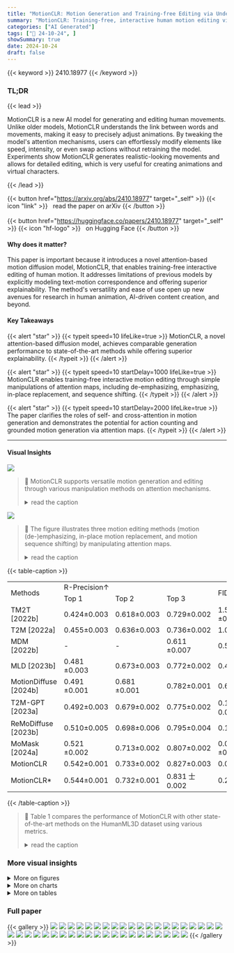```yaml
---
title: "MotionCLR: Motion Generation and Training-free Editing via Understanding Attention Mechanisms"
summary: "MotionCLR: Training-free, interactive human motion editing via attention mechanism manipulation.  Versatile editing, good generation quality, and strong explainability achieved."
categories: ["AI Generated"]
tags: ["🔖 24-10-24", ]
showSummary: true
date: 2024-10-24
draft: false
---
```


{{< keyword >}} 2410.18977 {{< /keyword >}}

### TL;DR


{{< lead >}}

MotionCLR is a new AI model for generating and editing human movements. Unlike older models, MotionCLR understands the link between words and movements, making it easy to precisely adjust animations. By tweaking the model's attention mechanisms, users can effortlessly modify elements like speed, intensity, or even swap actions without retraining the model. Experiments show MotionCLR generates realistic-looking movements and allows for detailed editing, which is very useful for creating animations and virtual characters.

{{< /lead >}}


{{< button href="https://arxiv.org/abs/2410.18977" target="_self" >}}
{{< icon "link" >}} &nbsp; read the paper on arXiv
{{< /button >}}
<br><br>
{{< button href="https://huggingface.co/papers/2410.18977" target="_self" >}}
{{< icon "hf-logo" >}} &nbsp; on Hugging Face
{{< /button >}}

#### Why does it matter?
This paper is important because it introduces a novel attention-based motion diffusion model, MotionCLR, that enables training-free interactive editing of human motion.  It addresses limitations of previous models by explicitly modeling text-motion correspondence and offering superior explainability.  The method's versatility and ease of use open up new avenues for research in human animation, AI-driven content creation, and beyond.
#### Key Takeaways

{{< alert "star" >}}
{{< typeit speed=10 lifeLike=true >}} MotionCLR, a novel attention-based diffusion model, achieves comparable generation performance to state-of-the-art methods while offering superior explainability. {{< /typeit >}}
{{< /alert >}}

{{< alert "star" >}}
{{< typeit speed=10 startDelay=1000 lifeLike=true >}} MotionCLR enables training-free interactive motion editing through simple manipulations of attention maps, including de-emphasizing, emphasizing, in-place replacement, and sequence shifting. {{< /typeit >}}
{{< /alert >}}

{{< alert "star" >}}
{{< typeit speed=10 startDelay=2000 lifeLike=true >}} The paper clarifies the roles of self- and cross-attention in motion generation and demonstrates the potential for action counting and grounded motion generation via attention maps. {{< /typeit >}}
{{< /alert >}}

------
#### Visual Insights



![](https://ai-paper-reviewer.com/2410.18977/figures_1_0.png)

> 🔼 MotionCLR supports versatile motion generation and editing through various manipulation methods on attention mechanisms.
> <details>
> <summary>read the caption</summary>
> Figure 1: MotionCLR (/'moυ∫n klır/) supports versatile motion generation and editing. The blue and red figures represent original and edited motions. (a) Motion deemphasizing and emphasizing via adjusting the weight of 'jump'. (b) In-place replacing the action of 'walks' with 'jumps' and 'dances'. (c) Generating diverse motion with the same example motion. (d) Transferring motion style referring to two motions (style and content reference). (e) Editing the sequentiality of a motion.
> </details>





![](https://ai-paper-reviewer.com/2410.18977/charts_6_0.png)

> 🔼 The figure illustrates three motion editing methods (motion (de-)emphasizing, in-place motion replacement, and motion sequence shifting) by manipulating attention maps.
> <details>
> <summary>read the caption</summary>
> Figure 4: Motion editing via manipulating attention maps.
> </details>





{{< table-caption >}}
<table id='0' style='font-size:16px'><tr><td rowspan="2">Methods</td><td colspan="3">R-Precision↑</td><td rowspan="2">FID↓</td><td rowspan="2">MM-Dist↓</td><td rowspan="2">Multi-Modality↑</td></tr><tr><td>Top 1</td><td>Top 2</td><td>Top 3</td></tr><tr><td>TM2T [2022b]</td><td>0.424±0.003</td><td>0.618±0.003</td><td>0.729±0.002</td><td>1.501 ±0.017</td><td>3.467±0.011</td><td>2.424±0.093</td></tr><tr><td>T2M [2022a]</td><td>0.455±0.003</td><td>0.636±0.003</td><td>0.736±0.002</td><td>1.087±0.021</td><td>3.347±0.008</td><td>2.219±0.074</td></tr><tr><td>MDM [2022b]</td><td>-</td><td>-</td><td>0.611 ±0.007</td><td>0.544±0.044</td><td>5.566±0.027</td><td>2.799±0.072</td></tr><tr><td>MLD [2023b]</td><td>0.481 ±0.003</td><td>0.673±0.003</td><td>0.772±0.002</td><td>0.473±0.013</td><td>3.196±0.010</td><td>2.413±0.079</td></tr><tr><td>MotionDiffuse [2024b]</td><td>0.491 ±0.001</td><td>0.681 ±0.001</td><td>0.782±0.001</td><td>0.630±0.001</td><td>3.113±0.001</td><td>1.553±0.042</td></tr><tr><td>T2M-GPT [2023a]</td><td>0.492±0.003</td><td>0.679±0.002</td><td>0.775±0.002</td><td>0.141 士0.005</td><td>3.121 ±0.009</td><td>1.831 ±0.048</td></tr><tr><td>ReMoDiffuse [2023b]</td><td>0.510±0.005</td><td>0.698±0.006</td><td>0.795±0.004</td><td>0.103±0.004</td><td>2.974±0.016</td><td>1.795±0.043</td></tr><tr><td>MoMask [2024a]</td><td>0.521 ±0.002</td><td>0.713±0.002</td><td>0.807±0.002</td><td>0.045 ±0.002</td><td>2.958±0.008</td><td>1.241 ±0.040</td></tr><tr><td>MotionCLR</td><td>0.542±0.001</td><td>0.733±0.002</td><td>0.827±0.003</td><td>0.099±0.003</td><td>2.981±0.011</td><td>2.145±0.043</td></tr><tr><td>MotionCLR*</td><td>0.544±0.001</td><td>0.732±0.001</td><td>0.831 士0.002</td><td>0.269±0.001</td><td>2.806±0.014</td><td>1.985±0.044</td></tr></table>{{< /table-caption >}}

> 🔼 Table 1 compares the performance of MotionCLR with other state-of-the-art methods on the HumanML3D dataset using various metrics.
> <details>
> <summary>read the caption</summary>
> Table 1: Comparison with different methods on the HumanML3D dataset. The '*' notation denotes the DDIM sampling inference design choice and the other is the DPM-solver sampling choice.
> </details>



### More visual insights

<details>
<summary>More on figures
</summary>


![](https://ai-paper-reviewer.com/2410.18977/figures_1_1.png)

> 🔼 Figure 3 shows an empirical study of the attention mechanisms in MotionCLR, visualizing key frames, root trajectory, cross-attention between timesteps and words, and the self-attention map for the sentence 'a person jumps.'
> <details>
> <summary>read the caption</summary>
> Figure 3: Empirical study of attention mechanisms. We use 'a person jumps.' as an example. (a) Key frames of generated motion. (b) The root trajectory along the Y-axis (vertical height, in Fig. 3b). As can be seen in Fig. 3, the character jumps at ~ 15-40f, ~ 60-80f, and ~ 125-145f, respectively. (c) The cross-attention between timesteps and words. The 'jump' word is highly activated aligning with the 'jump' action. (d) The self-attention map visualization. It is obvious that the character jumps three times. Different jumps share similar local motion patterns.
> </details>



![](https://ai-paper-reviewer.com/2410.18977/figures_1_2.png)

> 🔼 MotionCLR supports versatile motion generation and editing via attention mechanism manipulation, showcasing motion de-emphasizing, in-place replacement, example-based generation, style transfer, and sequentiality editing.
> <details>
> <summary>read the caption</summary>
> Figure 1: MotionCLR (/'moυ∫n klır/) supports versatile motion generation and editing. The blue and red figures represent original and edited motions. (a) Motion deemphasizing and emphasizing via adjusting the weight of 'jump'. (b) In-place replacing the action of 'walks' with 'jumps' and 'dances'. (c) Generating diverse motion with the same example motion. (d) Transferring motion style referring to two motions (style and content reference). (e) Editing the sequentiality of a motion.
> </details>



![](https://ai-paper-reviewer.com/2410.18977/figures_1_3.png)

> 🔼 MotionCLR supports versatile motion generation and editing through various methods such as de-emphasizing, in-place replacement, example-based generation, style transfer, and sequentiality editing.
> <details>
> <summary>read the caption</summary>
> Figure 1: MotionCLR (/'moυ∫n klır/) supports versatile motion generation and editing. The blue and red figures represent original and edited motions. (a) Motion deemphasizing and emphasizing via adjusting the weight of 'jump'. (b) In-place replacing the action of 'walks' with 'jumps' and 'dances'. (c) Generating diverse motion with the same example motion. (d) Transferring motion style referring to two motions (style and content reference). (e) Editing the sequentiality of a motion.
> </details>



![](https://ai-paper-reviewer.com/2410.18977/figures_1_4.png)

> 🔼 The figure shows three different motion editing methods (motion (de-)emphasizing, in-place motion replacement, and motion sequence shifting) by manipulating attention maps.
> <details>
> <summary>read the caption</summary>
> Figure 4: Motion editing via manipulating attention maps.
> </details>



![](https://ai-paper-reviewer.com/2410.18977/figures_1_5.png)

> 🔼 MotionCLR supports versatile motion generation and editing, including de-emphasizing, emphasizing, in-place replacement, style transfer, and sequentiality editing.
> <details>
> <summary>read the caption</summary>
> Figure 1: MotionCLR (/'moυ∫n klır/) supports versatile motion generation and editing. The blue and red figures represent original and edited motions. (a) Motion deemphasizing and emphasizing via adjusting the weight of 'jump'. (b) In-place replacing the action of 'walks' with 'jumps' and 'dances'. (c) Generating diverse motion with the same example motion. (d) Transferring motion style referring to two motions (style and content reference). (e) Editing the sequentiality of a motion.
> </details>



![](https://ai-paper-reviewer.com/2410.18977/figures_1_6.png)

> 🔼 The figure shows various motion generation and editing capabilities of the MotionCLR model, including de-emphasizing, emphasizing, in-place replacement, style transfer, and sequence editing.
> <details>
> <summary>read the caption</summary>
> Figure 1: MotionCLR (/'moυ∫n klır/) supports versatile motion generation and editing. The blue and red figures represent original and edited motions. (a) Motion deemphasizing and emphasizing via adjusting the weight of 'jump'. (b) In-place replacing the action of 'walks' with 'jumps' and 'dances'. (c) Generating diverse motion with the same example motion. (d) Transferring motion style referring to two motions (style and content reference). (e) Editing the sequentiality of a motion.
> </details>



![](https://ai-paper-reviewer.com/2410.18977/figures_1_7.png)

> 🔼 MotionCLR supports versatile motion generation and editing by manipulating attention mechanisms.
> <details>
> <summary>read the caption</summary>
> Figure 1: MotionCLR (/'moυ∫n klır/) supports versatile motion generation and editing. The blue and red figures represent original and edited motions. (a) Motion deemphasizing and emphasizing via adjusting the weight of 'jump'. (b) In-place replacing the action of 'walks' with 'jumps' and 'dances'. (c) Generating diverse motion with the same example motion. (d) Transferring motion style referring to two motions (style and content reference). (e) Editing the sequentiality of a motion.
> </details>



![](https://ai-paper-reviewer.com/2410.18977/figures_1_8.png)

> 🔼 MotionCLR supports versatile motion generation and editing by manipulating attention mechanisms, showcasing motion de-emphasizing, in-place replacement, example-based generation, style transfer, and sequentiality editing.
> <details>
> <summary>read the caption</summary>
> Figure 1: MotionCLR (/'moυ∫n klır/) supports versatile motion generation and editing. The blue and red figures represent original and edited motions. (a) Motion deemphasizing and emphasizing via adjusting the weight of 'jump'. (b) In-place replacing the action of 'walks' with 'jumps' and 'dances'. (c) Generating diverse motion with the same example motion. (d) Transferring motion style referring to two motions (style and content reference). (e) Editing the sequentiality of a motion.
> </details>



![](https://ai-paper-reviewer.com/2410.18977/figures_4_0.png)

> 🔼 MotionCLR supports versatile motion generation and editing via attention mechanism manipulations.
> <details>
> <summary>read the caption</summary>
> Figure 1: MotionCLR (/'moυ∫n klır/) supports versatile motion generation and editing. The blue and red figures represent original and edited motions. (a) Motion deemphasizing and emphasizing via adjusting the weight of 'jump'. (b) In-place replacing the action of 'walks' with 'jumps' and 'dances'. (c) Generating diverse motion with the same example motion. (d) Transferring motion style referring to two motions (style and content reference). (e) Editing the sequentiality of a motion.
> </details>



![](https://ai-paper-reviewer.com/2410.18977/figures_5_0.png)

> 🔼 The figure shows empirical studies of the attention mechanisms in MotionCLR, visualizing the root trajectory, cross-attention between timesteps and words, and the self-attention map for a generated motion of a person jumping.
> <details>
> <summary>read the caption</summary>
> Figure 3: Empirical study of attention mechanisms. We use “a person jumps.” as an example. (a) Key frames of generated motion. (b) The root trajectory along the Y -axis (vertical height). The character jumps on ∼ 15 − 40f, ∼ 60 − 80f, and ∼ 125 − 145f, respectively. (c) The cross-attention between timesteps and words. The “jump” word is highly activated aligning with the “jump” action. (d) The self-attention map visualization. It is obvious that the character jumps three times. Different jumps share similar local motion patterns.
> </details>



![](https://ai-paper-reviewer.com/2410.18977/figures_7_0.png)

> 🔼 The figure shows the results of motion (de-)emphasizing by manipulating the attention weights of the word 'jump', resulting in varied heights and frequencies of jumps.
> <details>
> <summary>read the caption</summary>
> Figure 5: Motion (de-)emphasizing. Different weights of 'jump' (↑ or ↓) in 'a man jumps.'
> </details>



![](https://ai-paper-reviewer.com/2410.18977/figures_8_0.png)

> 🔼 MotionCLR supports versatile motion generation and editing, including de-emphasizing, emphasizing, in-place replacement, style transfer, and sequentiality editing.
> <details>
> <summary>read the caption</summary>
> Figure 1: MotionCLR (/'moυ∫n klır/) supports versatile motion generation and editing. The blue and red figures represent original and edited motions. (a) Motion deemphasizing and emphasizing via adjusting the weight of 'jump'. (b) In-place replacing the action of 'walks' with 'jumps' and 'dances'. (c) Generating diverse motion with the same example motion. (d) Transferring motion style referring to two motions (style and content reference). (e) Editing the sequentiality of a motion.
> </details>



![](https://ai-paper-reviewer.com/2410.18977/figures_8_1.png)

> 🔼 MotionCLR supports versatile motion generation and editing via attention mechanism manipulations.
> <details>
> <summary>read the caption</summary>
> Figure 1: MotionCLR (/'moυ∫n klır/) supports versatile motion generation and editing. The blue and red figures represent original and edited motions. (a) Motion deemphasizing and emphasizing via adjusting the weight of 'jump'. (b) In-place replacing the action of 'walks' with 'jumps' and 'dances'. (c) Generating diverse motion with the same example motion. (d) Transferring motion style referring to two motions (style and content reference). (e) Editing the sequentiality of a motion.
> </details>



![](https://ai-paper-reviewer.com/2410.18977/figures_8_2.png)

> 🔼 The figure empirically studies the attention mechanisms of MotionCLR, visualizing the root trajectory, cross-attention between timesteps and words, and self-attention maps to demonstrate the model's ability to align text and motion and identify similar local motion patterns.
> <details>
> <summary>read the caption</summary>
> Figure 3: Empirical study of attention mechanisms. We use “a person jumps.” as an example. (a) Key frames of generated motion. (b) The root trajectory along the Y-axis (vertical height). The character jumps on ~15-40f, ~60-80f, and ~125-145f, respectively. (c) The cross-attention between timesteps and words. The “jump” word is highly activated aligning with the “jump” action. (d) The self-attention map visualization. It is obvious that the character jumps three times. Different jumps share similar local motion patterns.
> </details>



![](https://ai-paper-reviewer.com/2410.18977/figures_8_3.png)

> 🔼 MotionCLR supports versatile motion generation and editing via attention mechanism manipulation.
> <details>
> <summary>read the caption</summary>
> Figure 1: MotionCLR (/'moυ∫n klır/) supports versatile motion generation and editing. The blue and red figures represent original and edited motions. (a) Motion deemphasizing and emphasizing via adjusting the weight of 'jump'. (b) In-place replacing the action of 'walks' with 'jumps' and 'dances'. (c) Generating diverse motion with the same example motion. (d) Transferring motion style referring to two motions (style and content reference). (e) Editing the sequentiality of a motion.
> </details>



![](https://ai-paper-reviewer.com/2410.18977/figures_9_0.png)

> 🔼 Figure 10 shows diverse human motions generated from the same example prompt, demonstrating both similarities in overall movement and variations in specific details.
> <details>
> <summary>read the caption</summary>
> Figure 10: Diverse generated motions driven by the same example. Prompt: 'a person steps sideways to the left and then sideways to the right.'. (a) The diverse generated motions driven by the same example motion share similar movement content. (b) The root trajectories of diverse motions are with similar global trajectories, but not the same.
> </details>



![](https://ai-paper-reviewer.com/2410.18977/figures_9_1.png)

> 🔼 Figure 10 shows diverse generated motions from the same example prompt, demonstrating both similar movement content and diverse root trajectories.
> <details>
> <summary>read the caption</summary>
> Figure 10: Diverse generated motions driven by the same example. Prompt: 'a person steps sideways to the left and then sideways to the right.'. (a) The diverse generated motions driven by the same example motion share similar movement content. (b) The root trajectories of diverse motions are with similar global trajectories, but not the same.
> </details>



![](https://ai-paper-reviewer.com/2410.18977/figures_10_0.png)

> 🔼 MotionCLR supports versatile motion generation and editing via manipulating attention maps, including de-emphasizing, emphasizing, in-place replacement, style transfer, and sequence shifting.
> <details>
> <summary>read the caption</summary>
> Figure 1: MotionCLR (/'moυ∫n klır/) supports versatile motion generation and editing. The blue and red figures represent original and edited motions. (a) Motion deemphasizing and emphasizing via adjusting the weight of 'jump'. (b) In-place replacing the action of 'walks' with 'jumps' and 'dances'. (c) Generating diverse motion with the same example motion. (d) Transferring motion style referring to two motions (style and content reference). (e) Editing the sequentiality of a motion.
> </details>



![](https://ai-paper-reviewer.com/2410.18977/figures_10_1.png)

> 🔼 MotionCLR supports versatile motion generation and editing by manipulating attention mechanisms.
> <details>
> <summary>read the caption</summary>
> Figure 1: MotionCLR (/'moυ∫n klır/) supports versatile motion generation and editing. The blue and red figures represent original and edited motions. (a) Motion deemphasizing and emphasizing via adjusting the weight of 'jump'. (b) In-place replacing the action of 'walks' with 'jumps' and 'dances'. (c) Generating diverse motion with the same example motion. (d) Transferring motion style referring to two motions (style and content reference). (e) Editing the sequentiality of a motion.
> </details>



![](https://ai-paper-reviewer.com/2410.18977/figures_10_2.png)

> 🔼 MotionCLR supports versatile motion generation and editing through various methods such as motion de-emphasizing, in-place replacement, example-based generation, style transfer, and sequentiality editing.
> <details>
> <summary>read the caption</summary>
> Figure 1: MotionCLR (/'moυ∫n klır/) supports versatile motion generation and editing. The blue and red figures represent original and edited motions. (a) Motion deemphasizing and emphasizing via adjusting the weight of 'jump'. (b) In-place replacing the action of 'walks' with 'jumps' and 'dances'. (c) Generating diverse motion with the same example motion. (d) Transferring motion style referring to two motions (style and content reference). (e) Editing the sequentiality of a motion.
> </details>



![](https://ai-paper-reviewer.com/2410.18977/figures_10_3.png)

> 🔼 MotionCLR supports versatile motion generation and editing by manipulating attention mechanisms.
> <details>
> <summary>read the caption</summary>
> Figure 1: MotionCLR (/'moυ∫n klır/) supports versatile motion generation and editing. The blue and red figures represent original and edited motions. (a) Motion deemphasizing and emphasizing via adjusting the weight of 'jump'. (b) In-place replacing the action of 'walks' with 'jumps' and 'dances'. (c) Generating diverse motion with the same example motion. (d) Transferring motion style referring to two motions (style and content reference). (e) Editing the sequentiality of a motion.
> </details>



![](https://ai-paper-reviewer.com/2410.18977/figures_10_4.png)

> 🔼 MotionCLR supports versatile motion generation and editing via manipulating attention mechanisms, as shown through examples of de-emphasizing, in-place replacement, diverse generation, style transfer, and sequentiality editing.
> <details>
> <summary>read the caption</summary>
> Figure 1: MotionCLR (/'moυ∫n klır/) supports versatile motion generation and editing. The blue and red figures represent original and edited motions. (a) Motion deemphasizing and emphasizing via adjusting the weight of 'jump'. (b) In-place replacing the action of 'walks' with 'jumps' and 'dances'. (c) Generating diverse motion with the same example motion. (d) Transferring motion style referring to two motions (style and content reference). (e) Editing the sequentiality of a motion.
> </details>



![](https://ai-paper-reviewer.com/2410.18977/figures_10_5.png)

> 🔼 MotionCLR supports versatile motion generation and editing by manipulating attention maps, showcasing motion de-emphasizing, emphasizing, in-place replacement, style transfer, and sequence editing.
> <details>
> <summary>read the caption</summary>
> Figure 1: MotionCLR (/'moυ∫n klır/) supports versatile motion generation and editing. The blue and red figures represent original and edited motions. (a) Motion deemphasizing and emphasizing via adjusting the weight of 'jump'. (b) In-place replacing the action of 'walks' with 'jumps' and 'dances'. (c) Generating diverse motion with the same example motion. (d) Transferring motion style referring to two motions (style and content reference). (e) Editing the sequentiality of a motion.
> </details>



![](https://ai-paper-reviewer.com/2410.18977/figures_24_0.png)

> 🔼 MotionCLR supports versatile motion generation and editing by manipulating attention maps, including de-emphasizing, emphasizing, in-place replacement, style transfer, and sequence shifting.
> <details>
> <summary>read the caption</summary>
> Figure 1: MotionCLR (/'moυ∫n klır/) supports versatile motion generation and editing. The blue and red figures represent original and edited motions. (a) Motion deemphasizing and emphasizing via adjusting the weight of 'jump'. (b) In-place replacing the action of 'walks' with 'jumps' and 'dances'. (c) Generating diverse motion with the same example motion. (d) Transferring motion style referring to two motions (style and content reference). (e) Editing the sequentiality of a motion.
> </details>



![](https://ai-paper-reviewer.com/2410.18977/figures_24_1.png)

> 🔼 MotionCLR supports versatile motion generation and editing via attention mechanism manipulations, showcasing motion de-emphasizing, in-place replacement, example-based generation, style transfer, and sequentiality editing.
> <details>
> <summary>read the caption</summary>
> Figure 1: MotionCLR (/'moυ∫n klır/) supports versatile motion generation and editing. The blue and red figures represent original and edited motions. (a) Motion deemphasizing and emphasizing via adjusting the weight of 'jump'. (b) In-place replacing the action of 'walks' with 'jumps' and 'dances'. (c) Generating diverse motion with the same example motion. (d) Transferring motion style referring to two motions (style and content reference). (e) Editing the sequentiality of a motion.
> </details>



![](https://ai-paper-reviewer.com/2410.18977/figures_24_2.png)

> 🔼 MotionCLR supports versatile motion generation and editing via manipulating attention mechanisms.
> <details>
> <summary>read the caption</summary>
> Figure 1: MotionCLR (/'moυ∫n klır/) supports versatile motion generation and editing. The blue and red figures represent original and edited motions. (a) Motion deemphasizing and emphasizing via adjusting the weight of 'jump'. (b) In-place replacing the action of 'walks' with 'jumps' and 'dances'. (c) Generating diverse motion with the same example motion. (d) Transferring motion style referring to two motions (style and content reference). (e) Editing the sequentiality of a motion.
> </details>



![](https://ai-paper-reviewer.com/2410.18977/figures_24_3.png)

> 🔼 MotionCLR supports versatile motion generation and editing by manipulating attention mechanisms.
> <details>
> <summary>read the caption</summary>
> Figure 1: MotionCLR (/'moυ∫n klır/) supports versatile motion generation and editing. The blue and red figures represent original and edited motions. (a) Motion deemphasizing and emphasizing via adjusting the weight of 'jump'. (b) In-place replacing the action of 'walks' with 'jumps' and 'dances'. (c) Generating diverse motion with the same example motion. (d) Transferring motion style referring to two motions (style and content reference). (e) Editing the sequentiality of a motion.
> </details>



![](https://ai-paper-reviewer.com/2410.18977/figures_24_4.png)

> 🔼 MotionCLR supports versatile motion generation and editing, including de-emphasizing, emphasizing, in-place replacement, style transfer, and sequentiality editing.
> <details>
> <summary>read the caption</summary>
> Figure 1: MotionCLR (/'moυ∫n klır/) supports versatile motion generation and editing. The blue and red figures represent original and edited motions. (a) Motion deemphasizing and emphasizing via adjusting the weight of 'jump'. (b) In-place replacing the action of 'walks' with 'jumps' and 'dances'. (c) Generating diverse motion with the same example motion. (d) Transferring motion style referring to two motions (style and content reference). (e) Editing the sequentiality of a motion.
> </details>



![](https://ai-paper-reviewer.com/2410.18977/figures_24_5.png)

> 🔼 MotionCLR supports versatile motion generation and editing via attention mechanism manipulation, showcasing motion de-emphasizing, in-place replacement, example-based generation, style transfer, and sequentiality editing.
> <details>
> <summary>read the caption</summary>
> Figure 1: MotionCLR (/'moυ∫n klır/) supports versatile motion generation and editing. The blue and red figures represent original and edited motions. (a) Motion deemphasizing and emphasizing via adjusting the weight of 'jump'. (b) In-place replacing the action of 'walks' with 'jumps' and 'dances'. (c) Generating diverse motion with the same example motion. (d) Transferring motion style referring to two motions (style and content reference). (e) Editing the sequentiality of a motion.
> </details>



![](https://ai-paper-reviewer.com/2410.18977/figures_24_6.png)

> 🔼 MotionCLR supports versatile motion generation and editing, including de-emphasizing, emphasizing, in-place replacement, style transfer, and sequentiality editing.
> <details>
> <summary>read the caption</summary>
> Figure 1: MotionCLR (/'moυ∫n klır/) supports versatile motion generation and editing. The blue and red figures represent original and edited motions. (a) Motion deemphasizing and emphasizing via adjusting the weight of 'jump'. (b) In-place replacing the action of 'walks' with 'jumps' and 'dances'. (c) Generating diverse motion with the same example motion. (d) Transferring motion style referring to two motions (style and content reference). (e) Editing the sequentiality of a motion.
> </details>



![](https://ai-paper-reviewer.com/2410.18977/figures_24_7.png)

> 🔼 MotionCLR supports versatile motion generation and editing via manipulating attention mechanisms, including de-emphasizing, in-place replacement, example-based generation, style transfer, and sequentiality editing.
> <details>
> <summary>read the caption</summary>
> Figure 1: MotionCLR (/'moυ∫n klır/) supports versatile motion generation and editing. The blue and red figures represent original and edited motions. (a) Motion deemphasizing and emphasizing via adjusting the weight of 'jump'. (b) In-place replacing the action of 'walks' with 'jumps' and 'dances'. (c) Generating diverse motion with the same example motion. (d) Transferring motion style referring to two motions (style and content reference). (e) Editing the sequentiality of a motion.
> </details>



![](https://ai-paper-reviewer.com/2410.18977/figures_24_8.png)

> 🔼 MotionCLR supports versatile motion generation and editing via attention mechanism manipulation.
> <details>
> <summary>read the caption</summary>
> Figure 1: MotionCLR (/'moυ∫n klır/) supports versatile motion generation and editing. The blue and red figures represent original and edited motions. (a) Motion deemphasizing and emphasizing via adjusting the weight of 'jump'. (b) In-place replacing the action of 'walks' with 'jumps' and 'dances'. (c) Generating diverse motion with the same example motion. (d) Transferring motion style referring to two motions (style and content reference). (e) Editing the sequentiality of a motion.
> </details>



![](https://ai-paper-reviewer.com/2410.18977/figures_24_9.png)

> 🔼 MotionCLR supports versatile motion generation and editing through various methods, including de-emphasizing, emphasizing, in-place replacement, style transfer, and sequentiality editing.
> <details>
> <summary>read the caption</summary>
> Figure 1: MotionCLR (/'moυ∫n klır/) supports versatile motion generation and editing. The blue and red figures represent original and edited motions. (a) Motion deemphasizing and emphasizing via adjusting the weight of 'jump'. (b) In-place replacing the action of 'walks' with 'jumps' and 'dances'. (c) Generating diverse motion with the same example motion. (d) Transferring motion style referring to two motions (style and content reference). (e) Editing the sequentiality of a motion.
> </details>



![](https://ai-paper-reviewer.com/2410.18977/figures_24_10.png)

> 🔼 MotionCLR supports versatile motion generation and editing via attention mechanism manipulation, including de-emphasizing, emphasizing, in-place replacement, style transfer, and sequentiality editing.
> <details>
> <summary>read the caption</summary>
> Figure 1: MotionCLR (/'moυ∫n klır/) supports versatile motion generation and editing. The blue and red figures represent original and edited motions. (a) Motion deemphasizing and emphasizing via adjusting the weight of 'jump'. (b) In-place replacing the action of 'walks' with 'jumps' and 'dances'. (c) Generating diverse motion with the same example motion. (d) Transferring motion style referring to two motions (style and content reference). (e) Editing the sequentiality of a motion.
> </details>



![](https://ai-paper-reviewer.com/2410.18977/figures_24_11.png)

> 🔼 MotionCLR supports versatile motion generation and editing through various methods such as de-emphasizing, in-place replacement, example-based generation, style transfer, and sequentiality editing.
> <details>
> <summary>read the caption</summary>
> Figure 1: MotionCLR (/'moυ∫n klır/) supports versatile motion generation and editing. The blue and red figures represent original and edited motions. (a) Motion deemphasizing and emphasizing via adjusting the weight of 'jump'. (b) In-place replacing the action of 'walks' with 'jumps' and 'dances'. (c) Generating diverse motion with the same example motion. (d) Transferring motion style referring to two motions (style and content reference). (e) Editing the sequentiality of a motion.
> </details>



![](https://ai-paper-reviewer.com/2410.18977/figures_25_0.png)

> 🔼 MotionCLR supports versatile motion generation and editing via manipulation of attention mechanisms.
> <details>
> <summary>read the caption</summary>
> Figure 1: MotionCLR (/'moυ∫n klır/) supports versatile motion generation and editing. The blue and red figures represent original and edited motions. (a) Motion deemphasizing and emphasizing via adjusting the weight of 'jump'. (b) In-place replacing the action of 'walks' with 'jumps' and 'dances'. (c) Generating diverse motion with the same example motion. (d) Transferring motion style referring to two motions (style and content reference). (e) Editing the sequentiality of a motion.
> </details>



![](https://ai-paper-reviewer.com/2410.18977/figures_25_1.png)

> 🔼 MotionCLR supports versatile motion generation and editing through attention mechanism manipulation.
> <details>
> <summary>read the caption</summary>
> Figure 1: MotionCLR (/'moυ∫n klır/) supports versatile motion generation and editing. The blue and red figures represent original and edited motions. (a) Motion deemphasizing and emphasizing via adjusting the weight of 'jump'. (b) In-place replacing the action of 'walks' with 'jumps' and 'dances'. (c) Generating diverse motion with the same example motion. (d) Transferring motion style referring to two motions (style and content reference). (e) Editing the sequentiality of a motion.
> </details>



![](https://ai-paper-reviewer.com/2410.18977/figures_26_0.png)

> 🔼 Figure 10 shows diverse generated motions from the same example prompt, demonstrating both similar movement content and diverse root trajectories.
> <details>
> <summary>read the caption</summary>
> Figure 10: Diverse generated motions driven by the same example. Prompt: 'a person steps sideways to the left and then sideways to the right.'. (a) The diverse generated motions driven by the same example motion share similar movement content. (b) The root trajectories of diverse motions are with similar global trajectories, but not the same.
> </details>



![](https://ai-paper-reviewer.com/2410.18977/figures_26_1.png)

> 🔼 Figure 10 shows diverse generated motions from the same example motion prompt, highlighting both similar movement content and diverse root trajectories.
> <details>
> <summary>read the caption</summary>
> Figure 10: Diverse generated motions driven by the same example. Prompt: “a person steps sideways to the left and then sideways to the right.”. (a) The diverse generated motions driven by the same example motion share similar movement content. (b) The root trajectories of diverse motions are with similar global trajectories, but not the same.
> </details>



![](https://ai-paper-reviewer.com/2410.18977/figures_27_0.png)

> 🔼 The figure shows a comparison of motion generation results with and without temporal grounding, illustrating the impact of grounding on correcting hallucination in action counting.
> <details>
> <summary>read the caption</summary>
> Figure 13: Comparison between w/ vs. w/o grounded motion generation settings. The root height and motion visualization of the textual prompt “a person jumps four times”.
> </details>



![](https://ai-paper-reviewer.com/2410.18977/figures_28_0.png)

> 🔼 MotionCLR supports versatile motion generation and editing via attention mechanism manipulations, showcasing motion de-emphasizing, in-place replacement, example-based generation, style transfer, and sequentiality editing.
> <details>
> <summary>read the caption</summary>
> Figure 1: MotionCLR (/'moυ∫n klır/) supports versatile motion generation and editing. The blue and red figures represent original and edited motions. (a) Motion deemphasizing and emphasizing via adjusting the weight of 'jump'. (b) In-place replacing the action of 'walks' with 'jumps' and 'dances'. (c) Generating diverse motion with the same example motion. (d) Transferring motion style referring to two motions (style and content reference). (e) Editing the sequentiality of a motion.
> </details>



![](https://ai-paper-reviewer.com/2410.18977/figures_29_0.png)

> 🔼 MotionCLR supports versatile motion generation and editing by manipulating attention mechanisms.
> <details>
> <summary>read the caption</summary>
> Figure 1: MotionCLR (/'moυ∫n klır/) supports versatile motion generation and editing. The blue and red figures represent original and edited motions. (a) Motion deemphasizing and emphasizing via adjusting the weight of 'jump'. (b) In-place replacing the action of 'walks' with 'jumps' and 'dances'. (c) Generating diverse motion with the same example motion. (d) Transferring motion style referring to two motions (style and content reference). (e) Editing the sequentiality of a motion.
> </details>



![](https://ai-paper-reviewer.com/2410.18977/figures_30_0.png)

> 🔼 MotionCLR supports versatile motion generation and editing via various methods including de-emphasizing, in-place replacement, example-based generation, style transfer, and sequentiality editing.
> <details>
> <summary>read the caption</summary>
> Figure 1: MotionCLR (/'moυ∫n klır/) supports versatile motion generation and editing. The blue and red figures represent original and edited motions. (a) Motion deemphasizing and emphasizing via adjusting the weight of 'jump'. (b) In-place replacing the action of 'walks' with 'jumps' and 'dances'. (c) Generating diverse motion with the same example motion. (d) Transferring motion style referring to two motions (style and content reference). (e) Editing the sequentiality of a motion.
> </details>



![](https://ai-paper-reviewer.com/2410.18977/figures_30_1.png)

> 🔼 MotionCLR supports versatile motion generation and editing via manipulating attention maps, including motion (de-)emphasizing, in-place motion replacement, example-based motion generation, and motion sequence shifting.
> <details>
> <summary>read the caption</summary>
> Figure 1: MotionCLR (/'moυ∫n klır/) supports versatile motion generation and editing. The blue and red figures represent original and edited motions. (a) Motion deemphasizing and emphasizing via adjusting the weight of 'jump'. (b) In-place replacing the action of 'walks' with 'jumps' and 'dances'. (c) Generating diverse motion with the same example motion. (d) Transferring motion style referring to two motions (style and content reference). (e) Editing the sequentiality of a motion.
> </details>



![](https://ai-paper-reviewer.com/2410.18977/figures_31_0.png)

> 🔼 MotionCLR supports versatile motion generation and editing via attention mechanism manipulation.
> <details>
> <summary>read the caption</summary>
> Figure 1: MotionCLR (/'moυ∫n klır/) supports versatile motion generation and editing. The blue and red figures represent original and edited motions. (a) Motion deemphasizing and emphasizing via adjusting the weight of 'jump'. (b) In-place replacing the action of 'walks' with 'jumps' and 'dances'. (c) Generating diverse motion with the same example motion. (d) Transferring motion style referring to two motions (style and content reference). (e) Editing the sequentiality of a motion.
> </details>



![](https://ai-paper-reviewer.com/2410.18977/figures_33_0.png)

> 🔼 MotionCLR supports versatile motion generation and editing through various manipulation methods, including de-emphasizing, emphasizing, in-place replacement, style transfer, and sequentiality editing.
> <details>
> <summary>read the caption</summary>
> Figure 1: MotionCLR (/'moυ∫n klır/) supports versatile motion generation and editing. The blue and red figures represent original and edited motions. (a) Motion deemphasizing and emphasizing via adjusting the weight of 'jump'. (b) In-place replacing the action of 'walks' with 'jumps' and 'dances'. (c) Generating diverse motion with the same example motion. (d) Transferring motion style referring to two motions (style and content reference). (e) Editing the sequentiality of a motion.
> </details>



![](https://ai-paper-reviewer.com/2410.18977/figures_37_0.png)

> 🔼 MotionCLR supports versatile motion generation and editing via manipulating attention maps.
> <details>
> <summary>read the caption</summary>
> Figure 1: MotionCLR (/'moυ∫n klır/) supports versatile motion generation and editing. The blue and red figures represent original and edited motions. (a) Motion deemphasizing and emphasizing via adjusting the weight of 'jump'. (b) In-place replacing the action of 'walks' with 'jumps' and 'dances'. (c) Generating diverse motion with the same example motion. (d) Transferring motion style referring to two motions (style and content reference). (e) Editing the sequentiality of a motion.
> </details>



![](https://ai-paper-reviewer.com/2410.18977/figures_37_1.png)

> 🔼 MotionCLR supports versatile motion generation and editing via manipulating attention maps.
> <details>
> <summary>read the caption</summary>
> Figure 1: MotionCLR (/'moυ∫n klır/) supports versatile motion generation and editing. The blue and red figures represent original and edited motions. (a) Motion deemphasizing and emphasizing via adjusting the weight of 'jump'. (b) In-place replacing the action of 'walks' with 'jumps' and 'dances'. (c) Generating diverse motion with the same example motion. (d) Transferring motion style referring to two motions (style and content reference). (e) Editing the sequentiality of a motion.
> </details>



![](https://ai-paper-reviewer.com/2410.18977/figures_38_0.png)

> 🔼 MotionCLR supports versatile motion generation and editing via attention mechanism manipulation.
> <details>
> <summary>read the caption</summary>
> Figure 1: MotionCLR (/'moυ∫n klır/) supports versatile motion generation and editing. The blue and red figures represent original and edited motions. (a) Motion deemphasizing and emphasizing via adjusting the weight of 'jump'. (b) In-place replacing the action of 'walks' with 'jumps' and 'dances'. (c) Generating diverse motion with the same example motion. (d) Transferring motion style referring to two motions (style and content reference). (e) Editing the sequentiality of a motion.
> </details>



![](https://ai-paper-reviewer.com/2410.18977/figures_39_0.png)

> 🔼 MotionCLR supports versatile motion generation and editing via manipulating attention mechanisms.
> <details>
> <summary>read the caption</summary>
> Figure 1: MotionCLR (/'moυ∫n klır/) supports versatile motion generation and editing. The blue and red figures represent original and edited motions. (a) Motion deemphasizing and emphasizing via adjusting the weight of 'jump'. (b) In-place replacing the action of 'walks' with 'jumps' and 'dances'. (c) Generating diverse motion with the same example motion. (d) Transferring motion style referring to two motions (style and content reference). (e) Editing the sequentiality of a motion.
> </details>



![](https://ai-paper-reviewer.com/2410.18977/figures_39_1.png)

> 🔼 MotionCLR supports versatile motion generation and editing via various methods, including de-emphasizing, in-place replacement, example-based generation, style transfer and sequentiality editing.
> <details>
> <summary>read the caption</summary>
> Figure 1: MotionCLR (/'moυ∫n klır/) supports versatile motion generation and editing. The blue and red figures represent original and edited motions. (a) Motion deemphasizing and emphasizing via adjusting the weight of 'jump'. (b) In-place replacing the action of 'walks' with 'jumps' and 'dances'. (c) Generating diverse motion with the same example motion. (d) Transferring motion style referring to two motions (style and content reference). (e) Editing the sequentiality of a motion.
> </details>



![](https://ai-paper-reviewer.com/2410.18977/figures_40_0.png)

> 🔼 MotionCLR supports versatile motion generation and editing via manipulating attention maps, showing examples of de-emphasizing, in-place replacement, example-based generation, style transfer, and sequentiality editing.
> <details>
> <summary>read the caption</summary>
> Figure 1: MotionCLR (/'moυ∫n klır/) supports versatile motion generation and editing. The blue and red figures represent original and edited motions. (a) Motion deemphasizing and emphasizing via adjusting the weight of 'jump'. (b) In-place replacing the action of 'walks' with 'jumps' and 'dances'. (c) Generating diverse motion with the same example motion. (d) Transferring motion style referring to two motions (style and content reference). (e) Editing the sequentiality of a motion.
> </details>



![](https://ai-paper-reviewer.com/2410.18977/figures_41_0.png)

> 🔼 MotionCLR supports versatile motion generation and editing via several methods including motion de-emphasizing, in-place motion replacement, example-based motion generation, motion style transfer, and motion sequence shifting.
> <details>
> <summary>read the caption</summary>
> Figure 1: MotionCLR (/'moυ∫n klır/) supports versatile motion generation and editing. The blue and red figures represent original and edited motions. (a) Motion deemphasizing and emphasizing via adjusting the weight of 'jump'. (b) In-place replacing the action of 'walks' with 'jumps' and 'dances'. (c) Generating diverse motion with the same example motion. (d) Transferring motion style referring to two motions (style and content reference). (e) Editing the sequentiality of a motion.
> </details>



</details>



<details>
<summary>More on charts
</summary>


![](https://ai-paper-reviewer.com/2410.18977/charts_6_1.png)

> 🔼 The figure shows three different motion editing methods (motion (de-)emphasizing, in-place motion replacement, and motion sequence shifting) by manipulating attention maps.
> <details>
> <summary>read the caption</summary>
> Figure 4: Motion editing via manipulating attention maps.
> </details>


![](https://ai-paper-reviewer.com/2410.18977/charts_7_0.png)

> 🔼 The chart visualizes how manipulating the weight of the word 'jump' in the prompt affects the height and frequency of jumps in the generated motion.
> <details>
> <summary>read the caption</summary>
> Figure 5: Motion (de-)emphasizing. Different weights of 'jump' (↑ or ↓) in 'a man jumps.'
> </details>


![](https://ai-paper-reviewer.com/2410.18977/charts_9_0.png)

> 🔼 t-SNE plot visualizes the similarity of diverse generated motion results driven by different example motions, showing that similar examples cluster together.
> <details>
> <summary>read the caption</summary>
> Figure 8: t-SNE visualization of different example-based generated results. Different colors imply different driven examples.
> </details>


![](https://ai-paper-reviewer.com/2410.18977/charts_10_0.png)

> 🔼 The chart compares the error rates of action counting using root trajectory and self-attention map in MotionCLR, showing the superiority of the self-attention map approach.
> <details>
> <summary>read the caption</summary>
> Figure 12: Action counting error rate comparison. Root trajectory (Traj.) vs. attention map (Ours). “σ” is the smoothing parameter.
> </details>


![](https://ai-paper-reviewer.com/2410.18977/charts_20_0.png)

> 🔼 The self-attention maps visualize how changing the weights affects the emphasis of motion during (de-)emphasizing.
> <details>
> <summary>read the caption</summary>
> Figure 14: Additional visualization results for different (de-)emphasizing weights. The self-attention maps show how varying the different weights (e.g., ↓ 0.05, ↓ 0.10, ↑ 0.33, and ↑ 1.00) affect the emphasis on motion.
> </details>


![](https://ai-paper-reviewer.com/2410.18977/charts_21_0.png)

> 🔼 The chart shows the effect of varying classifier-free guidance weights (w) on the height of generated jumps, demonstrating that while changing w influences the general alignment, it does not provide precise control over finer details.
> <details>
> <summary>read the caption</summary>
> Figure 15: The effect of varying w in classifier-free guidance on generated motions. While changing w influences the general alignment between the text 'a man jumps.' and the generated motion, it does not provide precise control over finer details like jump height and frequency.
> </details>


![](https://ai-paper-reviewer.com/2410.18977/charts_27_0.png)

> 🔼 The chart visualizes the impact of modifying the weight of the word 'jump' on the height of a generated jumping motion, comparing vanilla, de-emphasized, and emphasized results.
> <details>
> <summary>read the caption</summary>
> Figure 5: Motion (de-)emphasizing. Different weights of 'jump' (↑ or ↓) in 'a man jumps.'.
> </details>


![](https://ai-paper-reviewer.com/2410.18977/charts_34_0.png)

> 🔼 Figure 26 shows an empirical study of attention mechanisms, visualizing how self- and cross-attention respond to a sequence with walking and jumping actions, highlighting the alignment of attention with the actions and the identification of repeated motion patterns.
> <details>
> <summary>read the caption</summary>
> Figure 26: Empirical study of attention patterns. We use the example “a person walks stop and then jumps.” (a) Horizontal distance traveled by the person over time, highlighting distinct walking and jumping phases. (b) The vertical height changes of the person, indicating variations during walking and jumping actions. (c) The cross-attention map between timesteps and the described actions. Notice that “walk” and “jump” receive a stronger attention signal corresponding to the walk and jump segments. (d) The self-attention map, which clearly identifies repeated walking and jumping cycles, shows similar patterns in the sub-actions. (e) Visualization of the motion sequences, demonstrating the walking and jumping actions.
> </details>


</details>



<details>
<summary>More on tables
</summary>


{{< table-caption >}}
<br><table id='16' style='font-size:18px'><tr><td rowspan="2">Ablation</td><td colspan="3">R-Precision↑</td><td rowspan="2">FID↓</td></tr><tr><td>Top 1</td><td>Top 2</td><td>Top 3</td></tr><tr><td>(1)</td><td>0.512</td><td>0.705</td><td>0.792</td><td>0.544</td></tr><tr><td>(2)</td><td>0.509</td><td>0.703</td><td>0.788</td><td>0.550</td></tr><tr><td>MotionCLR</td><td>0.544</td><td>0.732</td><td>0.831</td><td>0.269</td></tr></table>{{< /table-caption >}}
> 🔼 Table 1 compares the performance of MotionCLR with other state-of-the-art methods on the HumanML3D dataset using metrics such as R-Precision, FID, and MM-Dist.
> <details>
> <summary>read the caption</summary>
> Table 1: Comparison with different methods on the HumanML3D dataset. The '*' notation denotes the DDIM sampling inference design choice and the other is the DPM-solver sampling choice.
> </details>

{{< table-caption >}}
<table id='0' style='font-size:18px'><tr><td>Rishabh Dabral, Muhammad Hamza Mughal, Vladislav Golyanik, and Christian Theobalt. Mofusion: A framework for denoising-diffusion-based motion synthesis. In CVPR, pages 9760-9770, 2023.</td></tr><tr><td>Damai Dai, Li Dong, Yaru Hao, Zhifang Sui, Baobao Chang, and Furu Wei. Knowledge neurons in pretrained transformers. In ACL, pages 8493-8502, 2022.</td></tr><tr><td>Wenxun Dai, Ling-Hao Chen, Jingbo Wang, Jinpeng Liu, Bo Dai, and Yansong Tang. Motionlcm: Real-time controllable motion generation via latent consistency model. ECCV, 2024.</td></tr><tr><td>Christian Diller and Angela Dai. Cg-hoi: Contact-guided 3d human-object interaction generation. In CVPR, pages 19888-19901, 2024.</td></tr><tr><td>Markos Diomataris, Nikos Athanasiou, Omid Taheri, Xi Wang, Otmar Hilliges, and Michael J Black. Wandr: Intention-guided human motion generation. In CVPR, pages 927-936, 2024.</td></tr><tr><td>Ke Fan, Junshu Tang, Weijian Cao, Ran Yi, Moran Li, Jingyu Gong, Jiangning Zhang, Yabiao Wang, Chengjie Wang, and Lizhuang Ma. Freemotion: A unified framework for number-free text-to-motion synthesis. ECCV, 2024.</td></tr><tr><td>Bin Feng, Tenglong Ao, Zequn Liu, Wei Ju, Libin Liu, and Ming Zhang. Robust dancer: Long-term 3d dance synthesis using unpaired data. arXiv preprint arXiv:2303.16856, 2023.</td></tr><tr><td>Mor Geva, Roei Schuster, Jonathan Berant, and Omer Levy. Transformer feed-forward layers are key-value memories. In EMNLP, pages 5484-5495, 2021.</td></tr><tr><td>Anindita Ghosh, Rishabh Dabral, Vladislav Golyanik, Christian Theobalt, and Philipp Slusallek. Remos: Reactive 3d motion synthesis for two-person interactions. ECCV, 2023.</td></tr><tr><td>Purvi Goel, Kuan-Chieh Wang, C Karen Liu, and Kayvon Fatahalian. Iterative motion editing with natural language. In ACM SIGGRAPH, pages 1-9, 2024.</td></tr><tr><td>Kehong Gong, Dongze Lian, Heng Chang, Chuan Guo, Zihang Jiang, Xinxin Zuo, Michael Bi Mi, and Xinchao Wang. Tm2d: Bimodality driven 3d dance generation via music-text integration. In ICCV, pages 9942-9952, 2023.</td></tr><tr><td>Chuan Guo, Shihao Zou, Xinxin Zuo, Sen Wang, Wei Ji, Xingyu Li, and Li Cheng. Generating diverse and natural 3d human motions from text. In CVPR, pages 5152-5161, 2022a.</td></tr><tr><td>Chuan Guo, Xinxin Zuo, Sen Wang, and Li Cheng. Tm2t: Stochastic and tokenized modeling for the reciprocal generation of 3d human motions and texts. In ECCV, pages 580-597, 2022b.</td></tr><tr><td>Chuan Guo, Yuxuan Mu, Muhammad Gohar Javed, Sen Wang, and Li Cheng. Momask: Generative masked modeling of 3d human motions. In CVPR, pages 1900-1910, 2024a.</td></tr><tr><td>Chuan Guo, Yuxuan Mu, Xinxin Zuo, Peng Dai, Youliang Yan, Juwei Lu, and Li Cheng. Generative human motion stylization in latent space. ICLR, 2024b.</td></tr><tr><td>Xinying Guo, Mingyuan Zhang, Haozhe Xie, Chenyang Gu, and Ziwei Liu. Crowdmogen: Zero-shot text-driven collective motion generation. arXiv preprint arXiv:2407.06188, 2024c.</td></tr><tr><td>Bo Han, Hao Peng, Minjing Dong, Yi Ren, Yixuan Shen, and Chang Xu. Amd: Autoregressive motion diffusion. In AAAI, pages 2022-2030, 2024.</td></tr><tr><td>Ligong Han, Song Wen, Qi Chen, Zhixing Zhang, Kunpeng Song, Mengwei Ren, Ruijiang Gao, Yuxiao Chen, Di Liu 0003, Qilong Zhangli, et al. Improving tuning-free real image editing with proximal guidance. WACV, 2023.</td></tr><tr><td>Yaru Hao, Li Dong, Furu Wei, and Ke Xu. Self-attention attribution: Interpreting information interactions inside transformer. In AAAI, volume 35, pages 12963-12971, 2021.</td></tr><tr><td>Felix G Harvey, Mike Yurick, Derek Nowrouzezahrai, and Christopher Pal. Robust motion in- betweening. ACM TOG, 39(4):60-1, 2020.</td></tr><tr><td>Amir Hertz, Ron Mokady, Jay Tenenbaum, Kfir Aberman, Yael Pritch, and Daniel Cohen-Or. Prompt- to-prompt image editing with cross attention control. ICLR, 2023.</td></tr></table>{{< /table-caption >}}
> 🔼 Table 1 compares MotionCLR's performance against other state-of-the-art methods on the HumanML3D dataset using metrics such as R-Precision, FID, and MM-Dist.
> <details>
> <summary>read the caption</summary>
> Table 1: Comparison with different methods on the HumanML3D dataset. The '*' notation denotes the DDIM sampling inference design choice and the other is the DPM-solver sampling choice.
> </details>

{{< table-caption >}}
<table id='0' style='font-size:18px'><tr><td>Libin Liu, KangKang Yin, Michiel Van de Panne, Tianjia Shao, and Weiwei Xu. Sampling-based contact-rich motion control. In ACM SIGGRAPH, pages 1-10, 2010.</td></tr><tr><td>Yunze Liu, Changxi Chen, and Li Yi. Interactive humanoid: Online full-body motion reaction synthesis with social affordance canonicalization and forecasting. arXiv preprint arXiv:2312.08983, 2023.</td></tr><tr><td>Cheng Lu, Yuhao Zhou, Fan Bao, Jianfei Chen, Chongxuan Li, and Jun Zhu. Dpm-solver: A fast ode solver for diffusion probabilistic model sampling in around 10 steps. NeurIPS, pages 5775-5787, 2022.</td></tr><tr><td>Shunlin Lu, Ling-Hao Chen, Ailing Zeng, Jing Lin, Ruimao Zhang, Lei Zhang, and Heung- Yeung Shum. Humantomato: Text-aligned whole-body motion generation. ICML, 2024.</td></tr><tr><td>Jie Ma, Yalong Bai, Bineng Zhong, Wei Zhang, Ting Yao, and Tao Mei. Visualizing and understanding patch interactions in vision transformer. IEEE TNNLS, 2023.</td></tr><tr><td>Chong Mou, Xintao Wang, Jiechong Song, Ying Shan, and Jian Zhang. Dragondiffusion: Enabling drag-style manipulation on diffusion models. ICLR, 2024.</td></tr><tr><td>Gaurav Parmar, Krishna Kumar Singh, Richard Zhang, Yijun Li, Jingwan Lu, and Jun- Yan Zhu. Zero-shot image-to-image translation. In ACM SIGGRAPH, pages 1-11, 2023.</td></tr><tr><td>Adam Paszke, Sam Gross, Francisco Massa, Adam Lerer, James Bradbury, Gregory Chanan, Trevor Killeen, Zeming Lin, Natalia Gimelshein, Luca Antiga, et al. Pytorch: An imperative style, high-performance deep learning library. NeurIPS, 2019.</td></tr><tr><td>Fabian Pedregosa, Gael Varoquaux, Alexandre Gramfort, Vincent Michel, Bertrand Thirion, Olivier Grisel, Mathieu Blondel, Peter Prettenhofer, Ron Weiss, Vincent Dubourg, et al. Scikit-learn: Machine learning in python. IMLR, 12:2825-2830, 2011.</td></tr><tr><td>Xiaogang Peng, Yiming Xie, Zizhao Wu, Varun Jampani, Deqing Sun, and Huaizu Jiang. Hoi-diff: Text-driven synthesis of 3d human-object interactions using diffusion models. arXiv preprint arXiv:2312.06553, 2023.</td></tr><tr><td>Mathis Petrovich, Michael J Black, and Gul Varol. Temos: Generating diverse human motions from textual descriptions. In ECCV, pages 480-497, 2022.</td></tr><tr><td>Mathis Petrovich, Michael J Black, and Gul Varol. Tmr: Text-to-motion retrieval using contrastive 3d human motion synthesis. In ICCV, pages 9488-9497, 2023.</td></tr><tr><td>Mathis Petrovich, Or Litany, Umar Iqbal, Michael J Black, Gul Varol, Xue Bin Peng, and Davis Rempe. Multi-track timeline control for text-driven 3d human motion generation. In CVPRW, pages 1911-1921, 2024.</td></tr><tr><td>Ekkasit Pinyoanuntapong, Pu Wang, Minwoo Lee, and Chen Chen. Mmm: Generative masked motion model. In CVPR, pages 1546-1555, 2024.</td></tr><tr><td>Matthias Plappert, Christian Mandery, and Tamim Asfour. Learning a bidirectional mapping between human whole-body motion and natural language using deep recurrent neural networks. RAS, 109: 13-26, 2018.</td></tr><tr><td>Sigal Raab, Inbal Leibovitch, Peizhuo Li, Kfir Aberman, Olga Sorkine-Hornung, and Daniel Cohen- Or. Modi: Unconditional motion synthesis from diverse data. In CVPR, pages 13873-13883, 2023.</td></tr><tr><td>Sigal Raab, Inbar Gat, Nathan Sala, Guy Tevet, Rotem Shalev-Arkushin, Ohad Fried, Amit H Bermano, and Daniel Cohen-Or. Monkey see, monkey do: Harnessing self-attention in motion diffusion for zero-shot motion transfer. ACM SIGGRAPH Asia, 2024a.</td></tr><tr><td>Sigal Raab, Inbal Leibovitch, Guy Tevet, Moab Arar, Amit Haim Bermano, and Daniel Cohen-Or. Single motion diffusion. In ICLR, 2024b.</td></tr><tr><td>Olaf Ronneberger, Philipp Fischer, and Thomas Brox. U-net: Convolutional networks for biomedical image segmentation. In MICCAI, pages 234-241. Springer, 2015.</td></tr></table>{{< /table-caption >}}
> 🔼 Table 1 compares the performance of MotionCLR with other state-of-the-art methods on the HumanML3D dataset, using metrics such as R-Precision, FID, and MM-Dist.
> <details>
> <summary>read the caption</summary>
> Table 1: Comparison with different methods on the HumanML3D dataset. The '*' notation denotes the DDIM sampling inference design choice and the other is the DPM-solver sampling choice.
> </details>

{{< table-caption >}}
<table id='0' style='font-size:18px'><tr><td>Yonatan Shafir, Guy Tevet, Roy Kapon, and Amit H Bermano. Human motion diffusion as a generative prior. In ICLR, 2024.</td></tr><tr><td>Jiaming Song, Chenlin Meng, and Stefano Ermon. Denoising diffusion implicit models. In ICLR, 2021.</td></tr><tr><td>Xiangjun Tang, He Wang, Bo Hu, Xu Gong, Ruifan Yi, Qilong Kou, and Xiaogang Jin. Real-time controllable motion transition for characters. ACM TOG, 41(4):1-10, 2022.</td></tr><tr><td>Chen Tessler, Yunrong Guo, Ofir Nabati, Gal Chechik, and Xue Bin Peng. Maskedmimic: Unified physics-based character control through masked motion inpainting. ACM SIGGRAPH ASIA, 2024.</td></tr><tr><td>Guy Tevet, Brian Gordon, Amir Hertz, Amit H Bermano, and Daniel Cohen-Or. Motionclip: Exposing human motion generation to clip space. In ECCV, pages 358-374, 2022a.</td></tr><tr><td>Guy Tevet, Sigal Raab, Brian Gordon, Yonatan Shafir, Daniel Cohen-Or, and Amit H Bermano. Human motion diffusion model. In ICLR, 2022b.</td></tr><tr><td>Narek Tumanyan, Michal Geyer, Shai Bagon, and Tali Dekel. Plug-and-play diffusion features for text-driven image-to-image translation. In CVPR, pages 1921-1930, 2023.</td></tr><tr><td>Ashish Vaswani, Noam Shazeer, Niki Parmar, Jakob Uszkoreit, Llion Jones, Aidan N Gomez, Lukasz Kaiser, and Illia Polosukhin. Attention is all you need. NeurIPS, 2017.</td></tr><tr><td>Weilin Wan, Zhiyang Dou, Taku Komura, Wenping Wang, Dinesh Jayaraman, and Lingjie Liu. Tlcontrol: Trajectory and language control for human motion synthesis. ECCV, 2024.</td></tr><tr><td>Zan Wang, Yixin Chen, Tengyu Liu, Yixin Zhu, Wei Liang, and Siyuan Huang. Humanise: Language- conditioned human motion generation in 3d scenes. NeurIPS, pages 14959-14971, 2022.</td></tr><tr><td>Zan Wang, Yixin Chen, Baoxiong Jia, Puhao Li, Jinlu Zhang, Jingze Zhang, Tengyu Liu, Yixin Zhu, Wei Liang, and Siyuan Huang. Move as you say interact as you can: Language-guided human motion generation with scene affordance. In CVPR, pages 433-444, 2024.</td></tr><tr><td>Qianyang Wu, Ye Shi, Xiaoshui Huang, Jingyi Yu, Lan Xu, and Jingya Wang. Thor: Text to human-object interaction diffusion via relation intervention. arXiv preprint arXiv:2403.11208, 2024.</td></tr><tr><td>Zeqi Xiao, Tai Wang, Jingbo Wang, Jinkun Cao, Wenwei Zhang, Bo Dai, Dahua Lin, and Jiangmiao Pang. Unified human-scene interaction via prompted chain-of-contacts. In ICLR, 2024.</td></tr><tr><td>Yiming Xie, Varun Jampani, Lei Zhong, Deqing Sun, and Huaizu Jiang. Omnicontrol: Control any joint at any time for human motion generation. In ICLR, 2024a.</td></tr><tr><td>Zhenyu Xie, Yang Wu, Xuehao Gao, Zhongqian Sun, Wei Yang, and Xiaodan Liang. Towards detailed text-to-motion synthesis via basic-to-advanced hierarchical diffusion model. In AAAI, pages 6252-6260, 2024b.</td></tr><tr><td>Kelvin Xu, Jimmy Ba, Ryan Kiros, Kyunghyun Cho, Aaron Courville, Ruslan Salakhudinov, Rich Zemel, and Yoshua Bengio. Show, attend and tell: Neural image caption generation with visual attention. In ICML, pages 2048-2057. PMLR, 2015.</td></tr><tr><td>Sirui Xu, Zhengyuan Li, Yu-Xiong Wang, and Liang- Yan Gui. Interdiff: Generating 3d human-object interactions with physics-informed diffusion. In ICCV, pages 14928-14940, 2023a.</td></tr><tr><td>Sirui Xu, Yu-Xiong Wang, and Liangyan Gui. Stochastic multi-person 3d motion forecasting. In ICLR, 2023b.</td></tr><tr><td>Sirui Xu, Ziyin Wang, Yu-Xiong Wang, and Liang-Yan Gui. Interdreamer: Zero-shot text to 3d dynamic human-object interaction. arXiv preprint arXiv:2403.19652, 2024.</td></tr><tr><td>Heyuan Yao, Zhenhua Song, Baoquan Chen, and Libin Liu. Controlvae: Model-based learning of</td></tr></table>{{< /table-caption >}}
> 🔼 Table 1 compares the performance of MotionCLR against other state-of-the-art methods on the HumanML3D dataset using metrics such as R-Precision, FID, and MM-Dist.
> <details>
> <summary>read the caption</summary>
> Table 1: Comparison with different methods on the HumanML3D dataset. The '*' notation denotes the DDIM sampling inference design choice and the other is the DPM-solver sampling choice.
> </details>

{{< table-caption >}}
<table id='3' style='font-size:18px'><tr><td>w</td><td>I</td><td>1.5</td><td>2</td><td>2.5</td><td>3</td><td>3.5</td></tr><tr><td>FID</td><td>0.801</td><td>0.408</td><td>0.318</td><td>0.217</td><td>0.317</td><td>0.396</td></tr><tr><td>TMR-sim.</td><td>51.987</td><td>52.351</td><td>53.512</td><td>53.956</td><td>54.300</td><td>54.529</td></tr></table>{{< /table-caption >}}
> 🔼 Table 1 compares the performance of MotionCLR with other state-of-the-art methods on the HumanML3D dataset using various metrics such as R-Precision, FID, and MM-Dist.
> <details>
> <summary>read the caption</summary>
> Table 1: Comparison with different methods on the HumanML3D dataset. The '*' notation denotes the DDIM sampling inference design choice and the other is the DPM-solver sampling choice.
> </details>

{{< table-caption >}}
<table id='2' style='font-size:20px'><tr><td></td><td>FID ↓</td><td>TMR-sim.→</td></tr><tr><td>direct (pseudo GT)</td><td>0.315</td><td>0.543</td></tr><tr><td>unreplaced</td><td>0.325</td><td>0.567</td></tr><tr><td>unreplaced (unpaired T-M)</td><td>0.925</td><td>0.490</td></tr><tr><td>ours replaced</td><td>0.330</td><td>0.535</td></tr></table>{{< /table-caption >}}
> 🔼 Table 1 compares the performance of MotionCLR with other state-of-the-art methods on the HumanML3D dataset, using metrics such as R-Precision, FID, and MM-Dist.
> <details>
> <summary>read the caption</summary>
> Table 1: Comparison with different methods on the HumanML3D dataset. The '*' notation denotes the DDIM sampling inference design choice and the other is the DPM-solver sampling choice.
> </details>

{{< table-caption >}}
<table id='5' style='font-size:16px'><tr><td>begin</td><td>end</td><td>FID↓</td><td>TMR-sim.↑</td></tr><tr><td>8</td><td>11</td><td>0.339</td><td>0.472</td></tr><tr><td>5</td><td>14</td><td>0.325</td><td>0.498</td></tr><tr><td>1</td><td>18</td><td>0.330</td><td>0.535</td></tr></table>{{< /table-caption >}}
> 🔼 The table compares MotionCLR's performance against other state-of-the-art methods using metrics such as FID, R-Precision, and MultiModality on the HumanML3D dataset.
> <details>
> <summary>read the caption</summary>
> Table 1: Comparison with different methods on the HumanML3D dataset. The '*' notation denotes the DDIM sampling inference design choice and the other is the DPM-solver sampling choice.
> </details>

{{< table-caption >}}
<table id='2' style='font-size:20px'><tr><td></td><td>FID ↓</td><td>Div. ↑</td></tr><tr><td>Diff. manipulation</td><td>0.718</td><td>1.502</td></tr><tr><td>MotionCLR manipulation</td><td>0.427</td><td>2.567</td></tr></table>{{< /table-caption >}}
> 🔼 Table 1 compares the performance of MotionCLR against other state-of-the-art methods on the HumanML3D dataset, using metrics such as R-Precision, FID, and MM-Dist.
> <details>
> <summary>read the caption</summary>
> Table 1: Comparison with different methods on the HumanML3D dataset. The '*' notation denotes the DDIM sampling inference design choice and the other is the DPM-solver sampling choice.
> </details>

</details>


### Full paper

{{< gallery >}}
<img src="https://ai-paper-reviewer.com/2410.18977/1.png" class="grid-w50 md:grid-w33 xl:grid-w25" />
<img src="https://ai-paper-reviewer.com/2410.18977/2.png" class="grid-w50 md:grid-w33 xl:grid-w25" />
<img src="https://ai-paper-reviewer.com/2410.18977/3.png" class="grid-w50 md:grid-w33 xl:grid-w25" />
<img src="https://ai-paper-reviewer.com/2410.18977/4.png" class="grid-w50 md:grid-w33 xl:grid-w25" />
<img src="https://ai-paper-reviewer.com/2410.18977/5.png" class="grid-w50 md:grid-w33 xl:grid-w25" />
<img src="https://ai-paper-reviewer.com/2410.18977/6.png" class="grid-w50 md:grid-w33 xl:grid-w25" />
<img src="https://ai-paper-reviewer.com/2410.18977/7.png" class="grid-w50 md:grid-w33 xl:grid-w25" />
<img src="https://ai-paper-reviewer.com/2410.18977/8.png" class="grid-w50 md:grid-w33 xl:grid-w25" />
<img src="https://ai-paper-reviewer.com/2410.18977/9.png" class="grid-w50 md:grid-w33 xl:grid-w25" />
<img src="https://ai-paper-reviewer.com/2410.18977/10.png" class="grid-w50 md:grid-w33 xl:grid-w25" />
<img src="https://ai-paper-reviewer.com/2410.18977/11.png" class="grid-w50 md:grid-w33 xl:grid-w25" />
<img src="https://ai-paper-reviewer.com/2410.18977/12.png" class="grid-w50 md:grid-w33 xl:grid-w25" />
<img src="https://ai-paper-reviewer.com/2410.18977/13.png" class="grid-w50 md:grid-w33 xl:grid-w25" />
<img src="https://ai-paper-reviewer.com/2410.18977/14.png" class="grid-w50 md:grid-w33 xl:grid-w25" />
<img src="https://ai-paper-reviewer.com/2410.18977/15.png" class="grid-w50 md:grid-w33 xl:grid-w25" />
<img src="https://ai-paper-reviewer.com/2410.18977/16.png" class="grid-w50 md:grid-w33 xl:grid-w25" />
<img src="https://ai-paper-reviewer.com/2410.18977/17.png" class="grid-w50 md:grid-w33 xl:grid-w25" />
<img src="https://ai-paper-reviewer.com/2410.18977/18.png" class="grid-w50 md:grid-w33 xl:grid-w25" />
<img src="https://ai-paper-reviewer.com/2410.18977/19.png" class="grid-w50 md:grid-w33 xl:grid-w25" />
<img src="https://ai-paper-reviewer.com/2410.18977/20.png" class="grid-w50 md:grid-w33 xl:grid-w25" />
<img src="https://ai-paper-reviewer.com/2410.18977/21.png" class="grid-w50 md:grid-w33 xl:grid-w25" />
<img src="https://ai-paper-reviewer.com/2410.18977/22.png" class="grid-w50 md:grid-w33 xl:grid-w25" />
<img src="https://ai-paper-reviewer.com/2410.18977/23.png" class="grid-w50 md:grid-w33 xl:grid-w25" />
<img src="https://ai-paper-reviewer.com/2410.18977/24.png" class="grid-w50 md:grid-w33 xl:grid-w25" />
<img src="https://ai-paper-reviewer.com/2410.18977/25.png" class="grid-w50 md:grid-w33 xl:grid-w25" />
<img src="https://ai-paper-reviewer.com/2410.18977/26.png" class="grid-w50 md:grid-w33 xl:grid-w25" />
<img src="https://ai-paper-reviewer.com/2410.18977/27.png" class="grid-w50 md:grid-w33 xl:grid-w25" />
<img src="https://ai-paper-reviewer.com/2410.18977/28.png" class="grid-w50 md:grid-w33 xl:grid-w25" />
<img src="https://ai-paper-reviewer.com/2410.18977/29.png" class="grid-w50 md:grid-w33 xl:grid-w25" />
<img src="https://ai-paper-reviewer.com/2410.18977/30.png" class="grid-w50 md:grid-w33 xl:grid-w25" />
<img src="https://ai-paper-reviewer.com/2410.18977/31.png" class="grid-w50 md:grid-w33 xl:grid-w25" />
<img src="https://ai-paper-reviewer.com/2410.18977/32.png" class="grid-w50 md:grid-w33 xl:grid-w25" />
<img src="https://ai-paper-reviewer.com/2410.18977/33.png" class="grid-w50 md:grid-w33 xl:grid-w25" />
<img src="https://ai-paper-reviewer.com/2410.18977/34.png" class="grid-w50 md:grid-w33 xl:grid-w25" />
<img src="https://ai-paper-reviewer.com/2410.18977/35.png" class="grid-w50 md:grid-w33 xl:grid-w25" />
<img src="https://ai-paper-reviewer.com/2410.18977/36.png" class="grid-w50 md:grid-w33 xl:grid-w25" />
<img src="https://ai-paper-reviewer.com/2410.18977/37.png" class="grid-w50 md:grid-w33 xl:grid-w25" />
<img src="https://ai-paper-reviewer.com/2410.18977/38.png" class="grid-w50 md:grid-w33 xl:grid-w25" />
<img src="https://ai-paper-reviewer.com/2410.18977/39.png" class="grid-w50 md:grid-w33 xl:grid-w25" />
<img src="https://ai-paper-reviewer.com/2410.18977/40.png" class="grid-w50 md:grid-w33 xl:grid-w25" />
<img src="https://ai-paper-reviewer.com/2410.18977/41.png" class="grid-w50 md:grid-w33 xl:grid-w25" />
{{< /gallery >}}